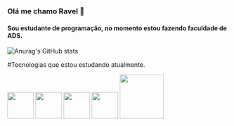 ### Olá me chamo Ravel 👋
####  Sou estudante de programação, no momento estou fazendo faculdade de ADS.

![Anurag's GitHub stats](https://github-readme-stats.vercel.app/api?username=ravel-silva&show_icons=true&theme=gruvbox)

#Tecnologias que estou estudando atualmente.

<div>
  <img src="https://github.com/ravel-silva/ravel-silva/assets/134017770/499c9e94-4cbc-4f66-81f8-1529de40f654" alin="center" heigth="50" width="60">
  <img src="https://github.com/ravel-silva/ravel-silva/assets/134017770/1609e8ba-17b5-477a-8c4c-f3d8b0de62ad" alin="center" heigth="50" width="60">
  <img src="https://github.com/ravel-silva/ravel-silva/assets/134017770/8249d0d0-c2bb-4953-aca9-6a69a8eafcb9" alin="center" heigth="50" width="60">
  <img src="https://github.com/ravel-silva/ravel-silva/assets/134017770/dfe3c361-fe92-41ac-9c65-e0dbd38856c1" alin="center" heigth="50" width="60">
  <img src="https://github.com/ravel-silva/ravel-silva/assets/134017770/fb295011-9c54-49a0-a8df-f22adb0a6a68" alin="center" heigth="100" width="100">
</div>



